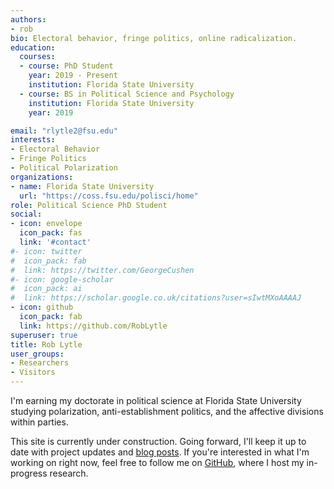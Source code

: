 ```yaml
---
authors:
- rob
bio: Electoral behavior, fringe politics, online radicalization.
education:
  courses:
  - course: PhD Student 
    year: 2019 - Present
    institution: Florida State University
  - course: BS in Political Science and Psychology
    institution: Florida State University
    year: 2019

email: "rlytle2@fsu.edu"
interests:
- Electoral Behavior
- Fringe Politics
- Political Polarization
organizations:
- name: Florida State University
  url: "https://coss.fsu.edu/polisci/home"
role: Political Science PhD Student
social:
- icon: envelope
  icon_pack: fas
  link: '#contact'
#- icon: twitter
#  icon_pack: fab
#  link: https://twitter.com/GeorgeCushen
#- icon: google-scholar
#  icon_pack: ai
#  link: https://scholar.google.co.uk/citations?user=sIwtMXoAAAAJ
- icon: github
  icon_pack: fab
  link: https://github.com/RobLytle
superuser: true
title: Rob Lytle
user_groups:
- Researchers
- Visitors
---
```


I'm earning my doctorate in political science at Florida State University studying polarization, anti-establishment politics, and the affective divisions within parties. 

This site is currently under construction. Going forward, I'll keep it up to date with project updates and [blog posts](post). If you're interested in what I'm working on right now, feel free to follow me on [GitHub](https://github.com/RobLytle), where I host my in-progress research.
